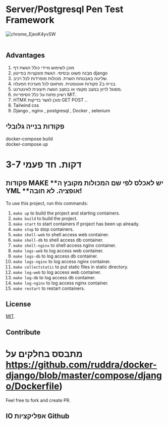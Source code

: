 # Server/Postgresql Pen Test Framework

![chrome_EjeoK4yvSW](https://user-images.githubusercontent.com/102602422/160629357-194136d9-6973-41d2-89b7-1901d8a40ecc.png)
<br>
<br>



## Advantages
1. מוכן לשימוש מיידי כולל הגשת דף
2. מבנה פשוט ובסיסי. הגשת פונקציות בפייטון django
3. שליטה באבטחת השרת. מכולות מופרדות לכל רכיב.
4. בנייה ב2 פקודות אוטומטית. מותאם לכל מערכת הפעלה.
5. מסוגל לרוץ במצב מקומי או במצב הגשה חיצונית לאינטרנט.
6. רשיון פתוח על כלל הסיפריות MIT.
7. HTMX מוכן לגשר בדיקות GET POST ..
8. Tailwind css
9. Django , nginx , postgresql , Docker , selenium




## פקודות בנייה גלובלי  ##
docker-compose build
<br>
docker-compose up

# 3-7 דקות. חד פעמי





## פקודות MAKE  **יש לאכלס לפי שם המכולות מקובץ ה YML  **אופציה. לא חובה!

To use this project, run this commands:

1. `make up` to build the project and starting containers.
2. `make build` to build the project.
3. `make start` to start containers if project has been up already.
4. `make stop` to stop containers.
5. `make shell-web` to shell access web container.
6. `make shell-db` to shell access db container.
7. `make shell-nginx` to shell access nginx container.
8. `make logs-web` to log access web container.
9. `make logs-db` to log access db container.
10. `make logs-nginx` to log access nginx container.
11. `make collectstatic` to put static files in static directory.
12. `make log-web` to log access web container.
13. `make log-db` to log access db container.
14. `make log-nginx` to log access nginx container.
15. `make restart` to restart containers.

## License
[MIT](https://github.com/ruddra/docker-django/blob/master/LICENSE).

## Contribute
# מתבסס בחלקים על https://github.com/ruddra/docker-django/blob/master/compose/django/Dockerfile)

Feel free to fork and create PR.





##  IO אפליקציות Github  ##

